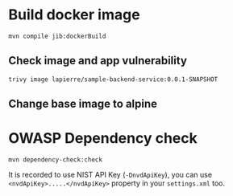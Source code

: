 # Build docker image

````shell
mvn compile jib:dockerBuild
````

## Check image and app vulnerability

````shell
trivy image lapierre/sample-backend-service:0.0.1-SNAPSHOT
````

## Change base image to alpine

# OWASP Dependency check

````shell
mvn dependency-check:check
````

It is recorded to use NIST API Key (`-DnvdApiKey`), you can use `<nvdApiKey>.....</nvdApiKey>` property in your `settings.xml` too.